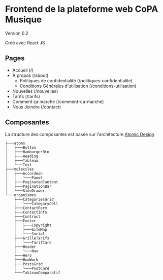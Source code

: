 # Frontend de la plateforme web CoPA Musique

Version 0.2

Créé avec React JS

## Pages

- Accueil (/)
- À propos (/about)
  - Politiques de confidentialité (/politiques-confidentialite)
  - Conditions Générales d'utilisation (/conditions-utilisation)
- Nouvelles (/nouvelles)
- Tarifs (/tarifs)
- Comment ça marche (/comment-ca-marche)
- Nous Joindre (/contact)

## Composantes
La structure des composantes est basée sur l'architecture [Atomic Design](https://www.usabilis.com/atomic-design/).

```
├───atoms
│   ├───Button
│   ├───HamburgerBtn
│   ├───Heading
│   ├───Tableau
│   └───Text
├───molecules
│   ├───Accordeon
│   │   └───Panel
│   ├───PaginatedContent
│   ├───PaginationBar
│   └───SideDrawer
└───organismes
    ├───CategoriesGrid
    │   └───CategoryCell
    ├───ContactForm
    ├───ContactInfo
    ├───Contract
    ├───Footer
    │   ├───Copyright
    │   ├───SiteMap
    │   └───Social
    ├───GrilleTarifs
    │   └───TarifCard
    ├───Header
    │   └───Nav
    ├───Hero
    ├───HowWork
    ├───PostsGrid
    │   └───PostCard
    └───TableauComparatif
```
